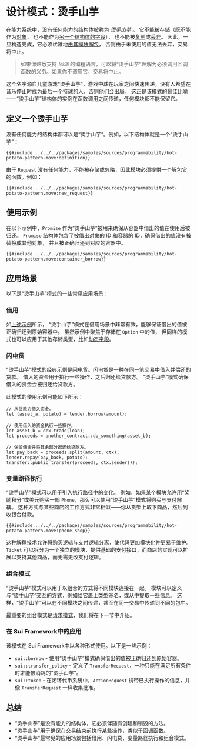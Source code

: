 # 设计模式：烫手山芋

在能力系统中，没有任何能力的结构体被称为 _烫手山芋_ 。
它不能被存储（既不能作为[对象](./../storage/key-ability.md)，
也不能作为[另一个结构体的字段](./../storage/store-ability.md)），
也不能被[复制](./../move-basics/copy-ability.md)或[丢弃](./../move-basics/drop-ability.md)。
因此，一旦构造完成，它必须优雅地[由其模块解包](./../move-basics/struct.md)，
否则由于未使用的值无法丢弃，交易将中止。

> 如果你熟悉支持 _回调_ 的编程语言，可以将“烫手山芋”理解为必须调用回调函数的义务。如果你不调用它，交易将中止。

这个名字源自儿童游戏“烫手山芋”，游戏中球在玩家之间快速传递，没有人希望在音乐停止时成为最后一个持球的人，否则他们会出局。
这正是该模式的最佳比喻——“烫手山芋”结构体的实例在函数调用之间传递，任何模块都不能保留它。

## 定义一个烫手山芋

没有任何能力的结构体都可以是“烫手山芋”。例如，以下结构体就是一个“烫手山芋”：

```move
{{#include ../../../packages/samples/sources/programmability/hot-potato-pattern.move:definition}}
```

由于 `Request` 没有任何能力，不能被存储或忽略，因此模块必须提供一个解包它的函数。例如：

```move
{{#include ../../../packages/samples/sources/programmability/hot-potato-pattern.move:new_request}}
```

## 使用示例

在以下示例中，`Promise` 作为“烫手山芋”被用来确保从容器中借出的值在使用后被归还。
`Promise` 结构体包含了被借出对象的 ID 和容器的 ID，确保借出的值没有被替换成其他对象，
并且被正确归还到对应的容器中。

```move
{{#include ../../../packages/samples/sources/programmability/hot-potato-pattern.move:container_borrow}}
```

## 应用场景

以下是“烫手山芋”模式的一些常见应用场景：

### 借用

如[上述示例](#example-usage)所示，
“烫手山芋”模式在借用场景中非常有效，能够保证借出的值被正确归还到原始容器中。
虽然示例中聚焦于存储在 `Option` 中的值，
但同样的模式也可以应用于其他存储类型，比如[动态字段](./dynamic-fields.md)。

### 闪电贷

“烫手山芋”模式的经典示例是闪电贷。闪电贷是一种在同一笔交易中借入并偿还的贷款。
借入的资金用于执行一些操作，之后归还给贷款方。
“烫手山芋”模式确保借入的资金会被归还给贷款方。

此模式的使用示例可能如下所示：

```move
// 从贷款方借入资金。
let (asset_a, potato) = lender.borrow(amount);

// 使用借入的资金执行一些操作。
let asset_b = dex.trade(loan);
let proceeds = another_contract::do_something(asset_b);

// 保留佣金并将其余部分返还给贷款方。
let pay_back = proceeds.split(amount, ctx);
lender.repay(pay_back, potato);
transfer::public_transfer(proceeds, ctx.sender());
```

### 变量路径执行

“烫手山芋”模式可以用于引入执行路径中的变化。
例如，如果某个模块允许用“奖励积分”或美元购买一部 `Phone`，那么可以使用“烫手山芋”模式将购买与支付解耦。
这种方式与某些商店的工作方式非常相似——你从货架上取下商品，然后到收银台付款。

```move
{{#include ../../../packages/samples/sources/programmability/hot-potato-pattern.move:phone_shop}}
```

这种解耦技术允许将购买逻辑与支付逻辑分离，使代码更加模块化并更易于维护。
`Ticket` 可以拆分为一个独立的模块，提供基础的支付接口，而商店的实现可以扩展以支持其他商品，而无需更改支付逻辑。

### 组合模式

“烫手山芋”模式可以用于以组合的方式将不同模块连接在一起。
模块可以定义与“烫手山芋”交互的方式，例如给它盖上类型签名，或从中提取一些信息。
这样，“烫手山芋”可以在不同模块之间传递，甚至在同一交易中传递到不同的包中。

最重要的组合模式是[请求模式](./request-pattern.md)，我们将在下一节中介绍。

### 在 Sui Framework中的应用

该模式在 Sui Framework中以各种形式使用。以下是一些示例：

- `sui::borrow` - 使用“烫手山芋”模式确保借出的值被正确归还到原始容器。
- `sui::transfer_policy` - 定义了 `TransferRequest`，一种只能在满足所有条件时才能被消耗的“烫手山芋”。
- `sui::token` - 在闭环代币系统中，`ActionRequest` 携带已执行操作的信息，并像 `TransferRequest` 一样收集批准。

## 总结

- “烫手山芋”是没有能力的结构体，它必须伴随有创建和销毁的方法。
- “烫手山芋”用于确保在交易结束前执行某些操作，类似于回调函数。
- “烫手山芋”最常见的应用场景包括借用、闪电贷、变量路径执行和组合模式。

